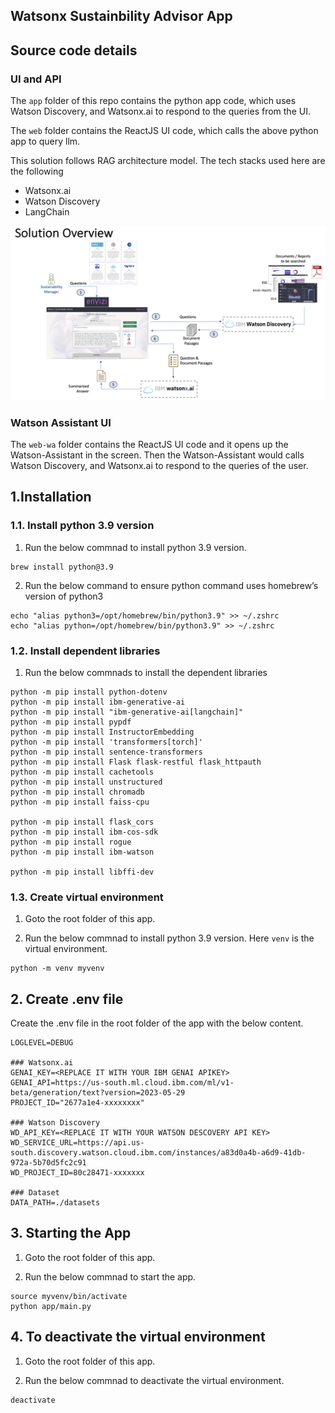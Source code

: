## Watsonx Sustainbility Advisor App


## Source code details

### UI and API

The `app` folder of this repo contains the python app code, which uses Watson Discovery, and Watsonx.ai  to respond to the queries from the UI.

The `web` folder contains the ReactJS UI code, which calls the above python app to query llm.

This solution follows RAG architecture model.  The tech stacks used here are the following
- Watsonx.ai
- Watson Discovery
- LangChain

<img src="images/arch.png">

### Watson Assistant UI

The `web-wa` folder contains the ReactJS UI code and it opens up the Watson-Assistant in the screen. Then the Watson-Assistant would calls Watson Discovery, and Watsonx.ai  to respond to the queries of the user.


## 1.Installation

### 1.1. Install python 3.9 version

1. Run the below commnad to install python 3.9 version.

```
brew install python@3.9
```

2. Run the below command to ensure python command uses homebrew’s version of python3

```
echo "alias python3=/opt/homebrew/bin/python3.9" >> ~/.zshrc
echo "alias python=/opt/homebrew/bin/python3.9" >> ~/.zshrc
```

### 1.2. Install dependent libraries

1. Run the below commnads to install the dependent libraries

```
python -m pip install python-dotenv
python -m pip install ibm-generative-ai
python -m pip install "ibm-generative-ai[langchain]"
python -m pip install pypdf
python -m pip install InstructorEmbedding
python -m pip install 'transformers[torch]'
python -m pip install sentence-transformers
python -m pip install Flask flask-restful flask_httpauth
python -m pip install cachetools
python -m pip install unstructured
python -m pip install chromadb
python -m pip install faiss-cpu

python -m pip install flask_cors
python -m pip install ibm-cos-sdk
python -m pip install rogue
python -m pip install ibm-watson

python -m pip install libffi-dev
```

### 1.3. Create virtual environment

1. Goto the root folder of this app.

2. Run the below commnad to install python 3.9 version. Here `venv` is the virtual environment.

```
python -m venv myvenv
```

## 2. Create .env file

Create the .env file in the root folder of the app with the below content.

```
LOGLEVEL=DEBUG

### Watsonx.ai
GENAI_KEY=<REPLACE IT WITH YOUR IBM GENAI APIKEY>
GENAI_API=https://us-south.ml.cloud.ibm.com/ml/v1-beta/generation/text?version=2023-05-29
PROJECT_ID="2677a1e4-xxxxxxxx"

### Watson Discovery
WD_API_KEY=<REPLACE IT WITH YOUR WATSON DESCOVERY API KEY>
WD_SERVICE_URL=https://api.us-south.discovery.watson.cloud.ibm.com/instances/a83d0a4b-a6d9-41db-972a-5b70d5fc2c91
WD_PROJECT_ID=80c28471-xxxxxxx

### Dataset
DATA_PATH=./datasets
```

## 3. Starting the App

1. Goto the root folder of this app.

2. Run the below commnad to start the app.

```
source myvenv/bin/activate
python app/main.py
```

## 4. To deactivate the virtual environment

1. Goto the root folder of this app.

2. Run the below commnad to deactivate the virtual environment.

```
deactivate
```

